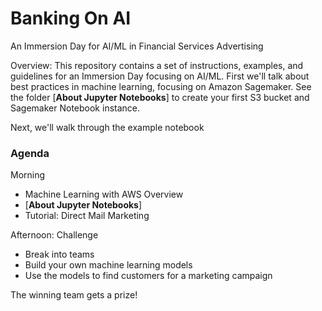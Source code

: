 # Banking On AI
An Immersion Day for AI/ML in Financial Services Advertising

Overview: This repository contains a set of instructions, examples, and guidelines for an Immersion Day focusing on AI/ML. First we'll talk about best practices in machine learning, focusing on Amazon Sagemaker. See the folder [**About Jupyter Notebooks**] to create your first S3 bucket and Sagemaker Notebook instance. 

Next, we'll walk through the example notebook 

### Agenda

Morning
- Machine Learning with AWS Overview
- [**About Jupyter Notebooks**]
- Tutorial: Direct Mail Marketing

Afternoon: Challenge
- Break into teams
- Build your own machine learning models
- Use the models to find customers for a marketing campaign

The winning team gets a prize!
